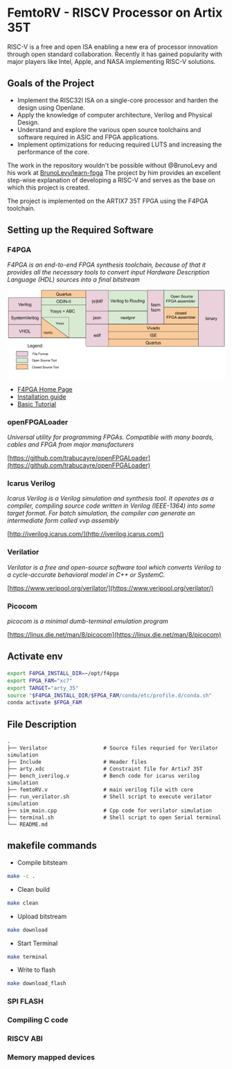 # FemtoRV - RISCV Processor on Artix 35T

RISC-V is a free and open ISA enabling a new era of processor innovation through open standard collaboration. Recently it has gained popularity with major players like Intel, Apple, and NASA implementing RISC-V solutions.

## Goals of the Project

- Implement the RISC32I ISA on a single-core processor and harden the design using Openlane.
- Apply the knowledge of computer architecture, Verilog and Physical Design.
- Understand and explore the various open source toolchains and software required in ASIC and FPGA applications.
- Implement optimizations for reducing required LUTS and increasing the performance of the core.

The work in the repository wouldn't be possible without @BrunoLevy and his work at [BrunoLevy/learn-fpga](https://github.com/BrunoLevy/learn-fpga)
The project by him provides an excellent step-wise explanation of developing a RISC-V and serves as the base on which this project is created.

The project is implemented on the ARTIX7 35T FPGA using the F4PGA toolchain.

## Setting up the Required Software

### F4PGA

*F4PGA is an end-to-end FPGA synthesis toolchain, because of that it provides all the necessary tools to convert input Hardware Description Language (HDL) sources into a final bitstream*

![F4PGA Toolchain design flow](resources/toolchain-flow.svg)

- [F4PGA Home Page](https://f4pga.readthedocs.io/en/latest/getting-started.html)
- [Installation guide](https://f4pga-examples.readthedocs.io/en/latest/getting.html#getting)
- [Basic Tutorial](https://f4pga-examples.readthedocs.io/en/latest/personal-designs.html)

### openFPGALoader

*Universal utility for programming FPGAs. Compatible with many boards, cables and FPGA from major manufacturers*

[https://github.com/trabucayre/openFPGALoader](https://github.com/trabucayre/openFPGALoader)

### Icarus Verilog

*Icarus Verilog is a Verilog simulation and synthesis tool. It operates as a compiler, compiling source code written in Verilog (IEEE-1364) into some target format. For batch simulation, the compiler can generate an intermediate form called vvp assembly*

[http://iverilog.icarus.com/](http://iverilog.icarus.com/)

### Verilatior

*Verilator is a free and open-source software tool which converts Verilog to a cycle-accurate behavioral model in C++ or SystemC.*

[https://www.veripool.org/verilator/](https://www.veripool.org/verilator/)

### Picocom

*picocom is a minimal dumb-terminal emulation program*

[https://linux.die.net/man/8/picocom](https://linux.die.net/man/8/picocom)

## Activate env

```bash
export F4PGA_INSTALL_DIR=~/opt/f4pga
export FPGA_FAM="xc7"
export TARGET="arty_35"
source "$F4PGA_INSTALL_DIR/$FPGA_FAM/conda/etc/profile.d/conda.sh"
conda activate $FPGA_FAM
```

## File Description

    .
    ├── Verilator                  # Source files requried for Verilator simulation
    ├── Include                    # Header files
    ├── arty.xdc                   # Constraint file for Artix7 35T  
    ├── bench_iverilog.v           # Bench code for icarus verilog simulation        
    ├── femtoRV.v                  # main verilog file with core
    ├── run_verilator.sh           # Shell script to execute verilator simulation
    ├── sim_main.cpp               # Cpp code for verilator simulation
    ├── terminal.sh                # Shell script to open Serial terminal
    └── README.md

## makefile commands

- Compile bitsteam

```bash
make -c .
```

- Clean build

```bash
make clean
```

- Upload bitstream

```bash
make download
```

- Start Terminal

```bash
make terminal
```

- Write to flash

```bash
make download_flash
```

### SPI FLASH

### Compiling C code

### RISCV ABI

### Memory mapped devices
